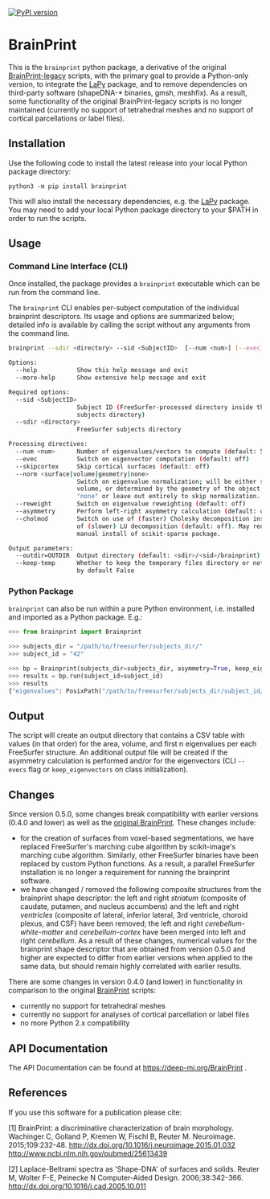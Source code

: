 [![PyPI version](https://badge.fury.io/py/brainprint.svg)](https://pypi.org/project/brainprint/)
# BrainPrint

This is the `brainprint` python package, a derivative of the original
[BrainPrint-legacy](https://github.com/Deep-MI/BrainPrint-legacy) scripts,
with the primary goal to provide a Python-only version, to integrate the
[LaPy](https://github.com/Deep-MI/LaPy) package, and to remove dependencies
on third-party software (shapeDNA-* binaries, gmsh, meshfix). As a result,
some functionality of the original BrainPrint-legacy scripts is no longer
maintained (currently no support of tetrahedral meshes and no support of
cortical parcellations or label files).

## Installation

Use the following code to install the latest release into your local
Python package directory:

`python3 -m pip install brainprint`

This will also install the necessary dependencies, e.g. the [LaPy](https://github.com/Deep-MI/LaPy)
package. You may need to add your local Python package directory to your $PATH
in order to run the scripts.

## Usage
### Command Line Interface (CLI)

Once installed, the package provides a `brainprint` executable which can be run from the command line.

The `brainprint` CLI enables per-subject computation of the individual brainprint descriptors. Its usage and options are summarized below;
detailed info is available by calling the script without any arguments from the command line.

```sh
brainprint --sdir <directory> --sid <SubjectID>  [--num <num>] [--evec] [--skipcortex] [--norm <surface|volume|geometry|none> ] [--reweight] [--asymmetry] [--outdir <directory>] [--help] [--more-help]

Options:
  --help           Show this help message and exit
  --more-help      Show extensive help message and exit

Required options:
  --sid <SubjectID>
                   Subject ID (FreeSurfer-processed directory inside the
                   subjects directory)
  --sdir <directory>
                   FreeSurfer subjects directory

Processing directives:
  --num <num>      Number of eigenvalues/vectors to compute (default: 50)
  --evec           Switch on eigenvector computation (default: off)
  --skipcortex     Skip cortical surfaces (default: off)
  --norm <surface|volume|geometry|none>
                   Switch on eigenvalue normalization; will be either surface,
                   volume, or determined by the geometry of the object. Use
                   "none" or leave out entirely to skip normalization.
  --reweight       Switch on eigenvalue reweighting (default: off)
  --asymmetry      Perform left-right asymmetry calculation (default: off)
  --cholmod        Switch on use of (faster) Cholesky decomposition instead
                   of (slower) LU decomposition (default: off). May require 
                   manual install of scikit-sparse package. 

Output parameters:
  --outdir=OUTDIR  Output directory (default: <sdir>/<sid>/brainprint)
  --keep-temp      Whether to keep the temporary files directory or not
                   by default False
```

### Python Package

`brainprint` can also be run within a pure Python environment, i.e. installed and imported as a Python package. E.g.:

```python
>>> from brainprint import Brainprint

>>> subjects_dir = "/path/to/freesurfer/subjects_dir/"
>>> subject_id = "42"

>>> bp = Brainprint(subjects_dir=subjects_dir, asymmetry=True, keep_eigenvectors=True)
>>> results = bp.run(subject_id=subject_id)
>>> results
{"eigenvalues": PosixPath("/path/to/freesurfer/subjects_dir/subject_id/brainprint/subject_id.brainprint.csv"), "eigenvectors": PosixPath("/path/to/freesurfer/subjects_dir/subject_id/brainprint/eigenvectors"), "distances": PosixPath("/path/to/freesurfer/subjects_dir/subject_id/brainprint/subject_id.brainprint.asymmetry.csv")}
```

## Output

The script will create an output directory that contains a CSV table with
values (in that order) for the area, volume, and first n eigenvalues per each
FreeSurfer structure. An additional output file will be created if the
asymmetry calculation is performed and/or for the eigenvectors (CLI `--evecs` flag or `keep_eigenvectors` on class initialization).

## Changes

Since version 0.5.0, some changes break compatibility with earlier versions (0.4.0 and lower) as well as the [original BrainPrint](https://github.com/Deep-MI/BrainPrint-legacy). These changes include:

- for the creation of surfaces from voxel-based segmentations, we have replaced FreeSurfer's marching cube algorithm by scikit-image's marching cube algorithm. Similarly, other FreeSurfer binaries have been replaced by custom Python functions. As a result, a parallel FreeSurfer installation is no longer a requirement for running the brainprint software.
- we have changed / removed the following composite structures from the brainprint shape descriptor: the left and right *striatum* (composite of caudate, putamen, and nucleus accumbens) and the left and right *ventricles* (composite of lateral, inferior lateral, 3rd ventricle, choroid plexus, and CSF) have been removed; the left and right *cerebellum-white-matter* and *cerebellum-cortex* have been merged into left and right *cerebellum*.
As a result of these changes, numerical values for the brainprint shape descriptor that are obtained from version 0.5.0 and higher are expected to differ from earlier versions when applied to the same data, but should remain highly correlated with earlier results.

There are some changes in version 0.4.0 (and lower) in functionality in comparison to the original [BrainPrint](https://github.com/Deep-MI/BrainPrint-legacy)
scripts:

- currently no support for tetrahedral meshes
- currently no support for analyses of cortical parcellation or label files
- no more Python 2.x compatibility

## API Documentation

The API Documentation can be found at https://deep-mi.org/BrainPrint .

## References

If you use this software for a publication please cite:

[1] BrainPrint: a discriminative characterization of brain morphology. Wachinger C, Golland P, Kremen W, Fischl B, Reuter M. Neuroimage. 2015;109:232-48. http://dx.doi.org/10.1016/j.neuroimage.2015.01.032 http://www.ncbi.nlm.nih.gov/pubmed/25613439

[2] Laplace-Beltrami spectra as 'Shape-DNA' of surfaces and solids. Reuter M, Wolter F-E, Peinecke N Computer-Aided Design. 2006;38:342-366. http://dx.doi.org/10.1016/j.cad.2005.10.011
